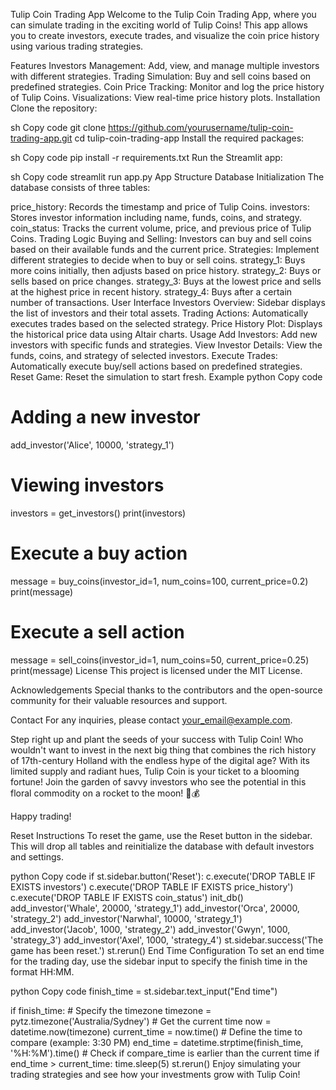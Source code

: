 Tulip Coin Trading App
Welcome to the Tulip Coin Trading App, where you can simulate trading in the exciting world of Tulip Coins! This app allows you to create investors, execute trades, and visualize the coin price history using various trading strategies.

Features
Investors Management: Add, view, and manage multiple investors with different strategies.
Trading Simulation: Buy and sell coins based on predefined strategies.
Coin Price Tracking: Monitor and log the price history of Tulip Coins.
Visualizations: View real-time price history plots.
Installation
Clone the repository:

sh
Copy code
git clone https://github.com/yourusername/tulip-coin-trading-app.git
cd tulip-coin-trading-app
Install the required packages:

sh
Copy code
pip install -r requirements.txt
Run the Streamlit app:

sh
Copy code
streamlit run app.py
App Structure
Database Initialization
The database consists of three tables:

price_history: Records the timestamp and price of Tulip Coins.
investors: Stores investor information including name, funds, coins, and strategy.
coin_status: Tracks the current volume, price, and previous price of Tulip Coins.
Trading Logic
Buying and Selling: Investors can buy and sell coins based on their available funds and the current price.
Strategies: Implement different strategies to decide when to buy or sell coins.
strategy_1: Buys more coins initially, then adjusts based on price history.
strategy_2: Buys or sells based on price changes.
strategy_3: Buys at the lowest price and sells at the highest price in recent history.
strategy_4: Buys after a certain number of transactions.
User Interface
Investors Overview: Sidebar displays the list of investors and their total assets.
Trading Actions: Automatically executes trades based on the selected strategy.
Price History Plot: Displays the historical price data using Altair charts.
Usage
Add Investors: Add new investors with specific funds and strategies.
View Investor Details: View the funds, coins, and strategy of selected investors.
Execute Trades: Automatically execute buy/sell actions based on predefined strategies.
Reset Game: Reset the simulation to start fresh.
Example
python
Copy code
# Adding a new investor
add_investor('Alice', 10000, 'strategy_1')

# Viewing investors
investors = get_investors()
print(investors)

# Execute a buy action
message = buy_coins(investor_id=1, num_coins=100, current_price=0.2)
print(message)

# Execute a sell action
message = sell_coins(investor_id=1, num_coins=50, current_price=0.25)
print(message)
License
This project is licensed under the MIT License.

Acknowledgements
Special thanks to the contributors and the open-source community for their valuable resources and support.

Contact
For any inquiries, please contact your_email@example.com.

Step right up and plant the seeds of your success with Tulip Coin! Who wouldn't want to invest in the next big thing that combines the rich history of 17th-century Holland with the endless hype of the digital age? With its limited supply and radiant hues, Tulip Coin is your ticket to a blooming fortune! Join the garden of savvy investors who see the potential in this floral commodity on a rocket to the moon! 🌷💰

Happy trading!

Reset Instructions
To reset the game, use the Reset button in the sidebar. This will drop all tables and reinitialize the database with default investors and settings.

python
Copy code
if st.sidebar.button('Reset'):
    c.execute('DROP TABLE IF EXISTS investors')
    c.execute('DROP TABLE IF EXISTS price_history')
    c.execute('DROP TABLE IF EXISTS coin_status')
    init_db()
    add_investor('Whale', 20000, 'strategy_1')
    add_investor('Orca', 20000, 'strategy_2')
    add_investor('Narwhal', 10000, 'strategy_1')
    add_investor('Jacob', 1000, 'strategy_2')
    add_investor('Gwyn', 1000, 'strategy_3')
    add_investor('Axel', 1000, 'strategy_4')
    st.sidebar.success('The game has been reset.')
    st.rerun()
End Time Configuration
To set an end time for the trading day, use the sidebar input to specify the finish time in the format HH:MM.

python
Copy code
finish_time = st.sidebar.text_input("End time")

if finish_time:
    # Specify the timezone
    timezone = pytz.timezone('Australia/Sydney')
    # Get the current time
    now = datetime.now(timezone)
    current_time = now.time()
    # Define the time to compare (example: 3:30 PM)
    end_time = datetime.strptime(finish_time, '%H:%M').time()
    # Check if compare_time is earlier than the current time
    if end_time > current_time:
        time.sleep(5)
        st.rerun()
Enjoy simulating your trading strategies and see how your investments grow with Tulip Coin!
